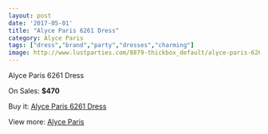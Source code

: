 ```yaml
---
layout: post
date: '2017-05-01'
title: "Alyce Paris 6261 Dress"
category: Alyce Paris
tags: ["dress","brand","party","dresses","charming"]
image: http://www.lustparties.com/8879-thickbox_default/alyce-paris-6261-dress.jpg
---
```

Alyce Paris 6261 Dress

On Sales: **$470**
<a href="https://www.lustparties.com/en/alyce-paris/3066-alyce-paris-6261-dress.html"><amp-img layout="responsive" width="600" height="600" src="//www.lustparties.com/8879-thickbox_default/alyce-paris-6261-dress.jpg" alt="Alyce Paris 6261 Dress 0" /></a>
<a href="https://www.lustparties.com/en/alyce-paris/3066-alyce-paris-6261-dress.html"><amp-img layout="responsive" width="600" height="600" src="//www.lustparties.com/8880-thickbox_default/alyce-paris-6261-dress.jpg" alt="Alyce Paris 6261 Dress 1" /></a>

Buy it: [Alyce Paris 6261 Dress](https://www.lustparties.com/en/alyce-paris/3066-alyce-paris-6261-dress.html "Alyce Paris 6261 Dress")

View more: [Alyce Paris](https://www.lustparties.com/en/7-alyce-paris "Alyce Paris")